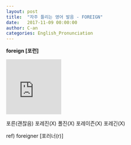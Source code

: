 ```yaml
---
layout: post
title:  "자주 틀리는 영어 발음 - FOREIGN"
date:   2017-11-09 00:00:00
author: C-an
categories: English_Pronunciation
---
```


**foreign [포런]**

<iframe width="150" height="150" src="https://www.youtube.com/embed/u58SCWhbI2Q" frameborder="0" gesture="media" allowfullscreen></iframe>

포른(괜찮음) 포레진(X) 폴진(X) 포레이즌(X) 포레긴(X)

ref) foreigner [포러너(r)]